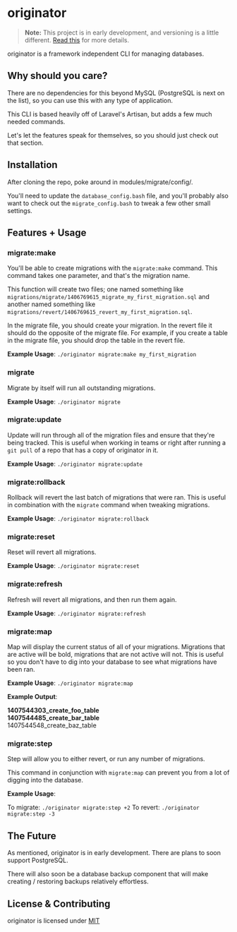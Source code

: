 # originator

> **Note:** This project is in early development, and versioning is a little different. [Read this](http://markup.im/#q4_cRZ1Q) for more details.

originator is a framework independent CLI for managing databases.

## Why should you care?

There are no dependencies for this beyond MySQL (PostgreSQL is next on the list), so you can use this with any type of application.

This CLI is based heavily off of Laravel's Artisan, but adds a few much needed commands.

Let's let the features speak for themselves, so you should just check out that section.

## Installation

After cloning the repo, poke around in modules/migrate/config/.

You'll need to update the `database_config.bash` file, and you'll probably also want to check out the `migrate_config.bash` to tweak a few other small settings.

## Features + Usage

### migrate:make

You'll be able to create migrations with the `migrate:make` command.  This command takes one parameter, and that's the migration name.

This function will create two files; one named something like `migrations/migrate/1406769615_migrate_my_first_migration.sql` and another named something like `migrations/revert/1406769615_revert_my_first_migration.sql`.

In the migrate file, you should create your migration.  In the revert file it should do the opposite of the migrate file.  For example, if you create a table in the migrate file, you should drop the table in the revert file.

**Example Usage**: `./originator migrate:make my_first_migration` 

### migrate

Migrate by itself will run all outstanding migrations.

**Example Usage**: `./originator migrate`

### migrate:update

Update will run through all of the migration files and ensure that they're being tracked.  This is useful when working in teams or right after running a `git pull` of a repo that has a copy of originator in it.

**Example Usage**: `./originator migrate:update`

### migrate:rollback

Rollback will revert the last batch of migrations that were ran.  This is useful in combination with the `migrate` command when tweaking migrations.

**Example Usage**: `./originator migrate:rollback`

### migrate:reset

Reset will revert all migrations.

**Example Usage**: `./originator migrate:reset`

### migrate:refresh

Refresh will revert all migrations, and then run them again.

**Example Usage**: `./originator migrate:refresh`

### migrate:map

Map will display the current status of all of your migrations.  Migrations that are active will be bold, migrations that are not active will not.  This is useful so you don't have to dig into your database to see what migrations have been ran.

**Example Usage**: `./originator migrate:map`

**Example Output**:

**1407544303_create_foo_table**  
**1407544485_create_bar_table**  
1407544548_create_baz_table

### migrate:step

Step will allow you to either revert, or run any number of migrations.

This command in conjunction with `migrate:map` can prevent you from a lot of digging into the database.

**Example Usage**: 

To migrate: `./originator migrate:step +2`
To revert:  `./originator migrate:step -3`

## The Future

As mentioned, originator is in early development.  There are plans to soon support PostgreSQL.

There will also soon be a database backup component that will make creating / restoring backups relatively effortless.

## License & Contributing
originator is licensed under [MIT](license.md)

